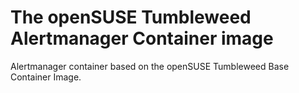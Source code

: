 # The openSUSE Tumbleweed Alertmanager Container image

Alertmanager container based on the openSUSE Tumbleweed Base Container Image.
